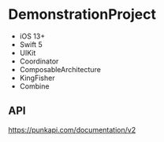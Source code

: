 # DemonstrationProject

- iOS 13+
- Swift 5
- UIKit
- Coordinator
- ComposableArchitecture
- KingFisher
- Combine

## API
https://punkapi.com/documentation/v2
